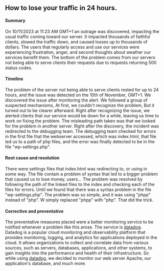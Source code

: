 ## How to lose your traffic in 24 hours.
#### Summary
On 10/11/2023 at 11:23 AM GMT+1 an outrage was discovered, impacting the usual traffic coming toward our server. It impacted thousands of faithful clients, slowed the traffic down, and caused losses up to thousands of dollars. The users that regularly access and use our services were experiencing frustration, anger, and second thoughts about weather our services benefit them. The bottom of the problem comes from our servers not being able to serve clients their requests due to requests returning 500 status codes.
#### Timeline
The problem of the server not being able to serve clients rested for up to 24 hours, and the issue was detected on the 10th of November, GMT+1. We discovered the issue after monitoring the alert. We followed a group of suspected mechanisms, At first, we couldn't recognize the problem, But it turned out to be clearer afterward. Right after recognizing the issue, we alerted clients that our service would be down for a while, leaving us time to work on fixing the problem. The misleading path taken was that we looked for the problem in another server. Right after the discovery, the incident was redirected to the debugging team. The debugging team checked for errors in the first file that the webserver accessed, which was index.html, that file led us to a path of php files, and the error was finally detected to be in the file "wp-settings.php".
#### Root cause and resolution
There were settings files that index.html was redirecting to, or using in some way. The file contain a problem of syntax that led to a bigger problem that caused us to lose money,  users... The problem was resolved by following the path of the linked files to the index and checking each of the files for errors. Until we found that there was a syntax problem in the file "wp-settings.php". The problem was so simple, and it was using "phpp" instead of "php". W simply replaced "phpp" with "php". That did the trick.
#### Corrective and preventative
The preventative measures placed were a better monitoring service to be notified whenever a problem like this arose. The service is [datadog](https://www.datadoghq.com/). Datadog is a popular cloud monitoring and observability platform that provides monitoring, logging, and analytics for applications deployed in the cloud. It allows organizations to collect and correlate data from various sources, such as servers, databases, applications, and other systems, to gain insights into the performance and health of their infrastructure. So while using [datadog](https://www.datadoghq.com/), we decided to monitor our web server Apache, our application's database, and much more.
